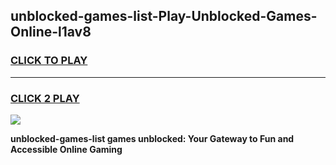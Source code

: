 
## unblocked-games-list-Play-Unblocked-Games-Online-l1av8
<h3>
<a href="https://premium76.site?title=unblocked-games-list&ref=24A">CLICK TO PLAY</a></h3>
<hr>

<h3>
<a href="https://premium76.site?title=unblocked-games-list&ref=24A">CLICK 2 PLAY</a>
  
</h3>

<a href="https://premium76.site?title=unblocked-games-list&ref=24A"><img src="https://clearcache.store/games.png"></a>


**unblocked-games-list games unblocked: Your Gateway to Fun and Accessible Online Gaming**
